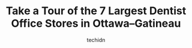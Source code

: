 ---
layout: ampstory
image: https://i0.wp.com/www.auto.or.id/wp-content/uploads/2023/06/sandy-hill-dental-centre-0-ottawa-gatineau-1686323024.jpeg?resize=640,853
author: techidn
featured: false
description: Ottawa–Gatineau, Ontario / Quebec, Canada is a haven for Dentist Office enthusiasts, boasting an impressive array of 7 top-notch establishments. Whether youre a seasoned connoisseur or si
title: Take a Tour of the 7 Largest Dentist Office Stores in Ottawa–Gatineau
cover:
   title: Take a Tour of the 7 Largest Dentist Office Stores in Ottawa–Gatineau
   subtitle: AUTO.OR.ID
   background: https://www.auto.or.id/wp-content/uploads/2023/06/sandy-hill-dental-centre-0-ottawa-gatineau-1686323024.jpeg

pages: 
 - layout: thirds
   top: <h1>#1 Connexion Dental Care Group</h1>
   bottom: "<p>I was a happy client since the day it became Connexion many years ago. I had a small balance after what my insurance covered on my last treatment, and didnt realize it, </p>"
   background: https://www.auto.or.id/wp-content/uploads/2023/06/sandy-hill-dental-centre-1-ottawa-gatineau-1686323026.jpeg
   backgroundblur: true
 - layout: thirds
   top: <h1>#2 The Downtown Dental Clinic</h1>
   bottom: "<p>99 Metcalfe St #104, Ottawa, ON K1P 6L7, Canada</p>"
   background: https://www.auto.or.id/wp-content/uploads/2023/06/sandy-hill-dental-centre-2-ottawa-gatineau-1686323027.jpeg
   cta:
      link: https://www.auto.or.id/take-a-tour-of-the-7-largest-dentist-office-stores-in-ottawa-gatineau/
      text: Take a Tour of the 7 Largest Dentist Office Stores in Ottawa–Gatineau
 - layout: thirds
   top: <h1>#3 River Dental</h1>
   bottom: "<p>7 Des Oblats Ave, Ottawa, ON K1S 5V9, Canada</p>"
   background: https://images.unsplash.com/photo-1598560342586-54fac322e093?ixlib=rb-4.0.3&ixid=MnwxMjA3fDB8MHxwaG90by1wYWdlfHx8fGVufDB8fHx8&auto=format&fit=crop&w=640&h=853&q=80
   cta:
      link: https://www.auto.or.id/take-a-tour-of-the-7-largest-dentist-office-stores-in-ottawa-gatineau/
      text: Take a Tour of the 7 Largest Dentist Office Stores in Ottawa–Gatineau
 - layout: thirds
   top: <h1>#4 Sparks Dental Clinic</h1>
   bottom: "<p>240 Sparks St., Ottawa, ON K1P 6C9, Canada</p>"
   background: https://images.unsplash.com/photo-1639927662977-8794d56a9050?ixlib=rb-4.0.3&ixid=MnwxMjA3fDB8MHxwaG90by1wYWdlfHx8fGVufDB8fHx8&auto=format&fit=crop&w=640&h=853&q=80
   cta:
      link: https://www.auto.or.id/take-a-tour-of-the-7-largest-dentist-office-stores-in-ottawa-gatineau/
      text: Take a Tour of the 7 Largest Dentist Office Stores in Ottawa–Gatineau
 - layout: thirds
   top: <h1>#5 Trillium Dental</h1>
   bottom: "<p>407 Laurier Ave W, Ottawa, ON K1R 7Y7, Canada</p>"
   background: https://images.unsplash.com/photo-1494976351278-20cf4a33d65b?ixlib=rb-4.0.3&ixid=MnwxMjA3fDB8MHxwaG90by1wYWdlfHx8fGVufDB8fHx8&auto=format&fit=crop&w=640&h=853&q=80
   cta:
      link: https://www.auto.or.id/take-a-tour-of-the-7-largest-dentist-office-stores-in-ottawa-gatineau/
      text: Take a Tour of the 7 Largest Dentist Office Stores in Ottawa–Gatineau
 - layout: thirds
   top: <h1>#6 Sandy Hill Dental Centre</h1>
   bottom: "<p>222 Daly Ave, Ottawa, ON K1N 6G2, Canada</p>"
   background: https://images.unsplash.com/photo-1539788816080-8bdd722d8c22?ixlib=rb-4.0.3&ixid=MnwxMjA3fDB8MHxwaG90by1wYWdlfHx8fGVufDB8fHx8&auto=format&fit=crop&w=640&h=853&q=80
   cta:
      link: https://www.auto.or.id/take-a-tour-of-the-7-largest-dentist-office-stores-in-ottawa-gatineau/
      text: Take a Tour of the 7 Largest Dentist Office Stores in Ottawa–Gatineau
 - layout: thirds
   top: <h1>#7 Gilmour Dental Centre</h1>
   bottom: "<p>437 Gilmour St, Ottawa, ON K2P 0R5, Canada</p>"
   background: https://images.unsplash.com/photo-1630381797319-9bd529abd85a?ixlib=rb-4.0.3&ixid=MnwxMjA3fDB8MHxwaG90by1wYWdlfHx8fGVufDB8fHx8&auto=format&fit=crop&w=640&h=853&q=80
   cta:
      link: https://www.auto.or.id/take-a-tour-of-the-7-largest-dentist-office-stores-in-ottawa-gatineau/
      text: Take a Tour of the 7 Largest Dentist Office Stores in Ottawa–Gatineau
 - layout: thirds
   middle: Continue reading...
   background: https://images.unsplash.com/photo-1628685083829-d31d88bb2757?ixlib=rb-4.0.3&ixid=MnwxMjA3fDB8MHxwaG90by1wYWdlfHx8fGVufDB8fHx8&auto=format&fit=crop&w=640&h=853&q=80
   cta:
      link: https://www.auto.or.id/take-a-tour-of-the-7-largest-dentist-office-stores-in-ottawa-gatineau/
      text: Take a Tour of the 7 Largest Dentist Office Stores in Ottawa–Gatineau

---